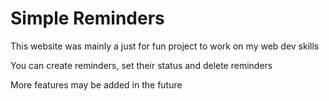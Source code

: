 # Simple Reminders

This website was mainly a just for fun project to work on my web dev skills

You can create reminders, set their status and delete reminders

More features may be added in the future
